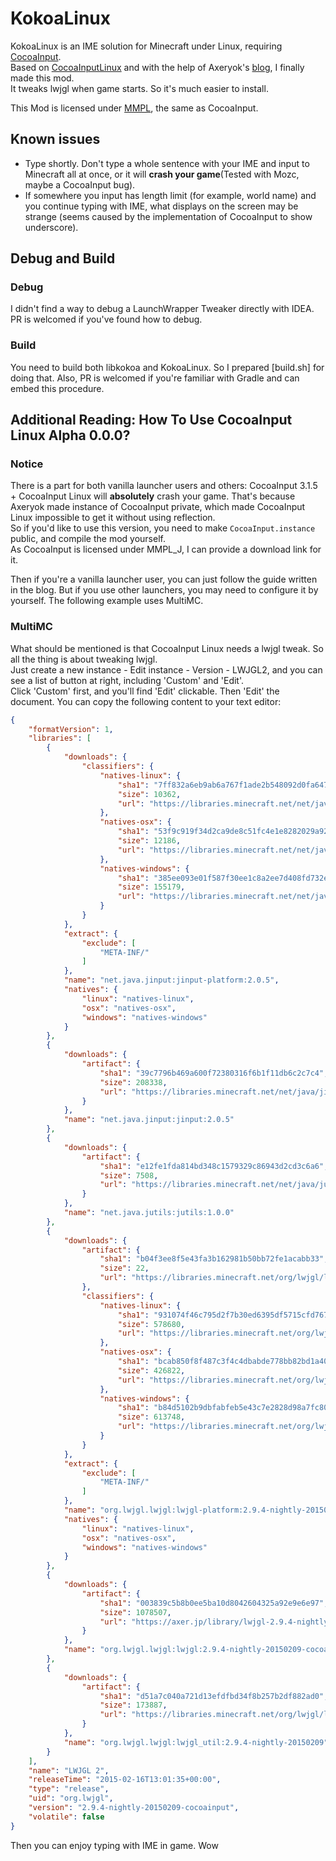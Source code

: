 # KokoaLinux

KokoaLinux is an IME solution for Minecraft under Linux, requiring [CocoaInput](https://www.curseforge.com/minecraft/mc-mods/cocoainput).  
Based on [CocoaInputLinux](https://www.axer.jp/archives/61) and with the help of Axeryok's [blog](https://www.axer.jp/archives/59), I finally made this mod.  
It tweaks lwjgl when game starts. So it's much easier to install.


This Mod is licensed under [MMPL](LICENSE), the same as CocoaInput.

## Known issues
- Type shortly. Don't type a whole sentence with your IME and input to Minecraft all at once, or it will **crash your game**(Tested with Mozc, maybe a CocoaInput bug).
- If somewhere you input has length limit (for example, world name) and you continue typing with IME, what displays on the screen may be strange (seems caused by the implementation of CocoaInput to show underscore).

## Debug and Build
### Debug
I didn't find a way to debug a LaunchWrapper Tweaker directly with IDEA. PR is welcomed if you've found how to debug.

### Build
You need to build both libkokoa and KokoaLinux. So I prepared [build.sh] for doing that. Also, PR is welcomed if you're familiar with Gradle and can embed this procedure.

## Additional Reading: How To Use CocoaInput Linux Alpha 0.0.0?

### Notice
There is a part for both vanilla launcher users and others: CocoaInput 3.1.5 + CocoaInput Linux will **absolutely** crash your game. That's because Axeryok made instance of CocoaInput private, which made CocoaInput Linux impossible to get it without using reflection.  
So if you'd like to use this version, you need to make `CocoaInput.instance` public, and compile the mod yourself.  
As CocoaInput is licensed under MMPL_J, I can provide a download link for it. 

Then if you're a vanilla launcher user, you can just follow the guide written in the blog. But if you use other launchers, you may need to configure it by yourself. The following example uses MultiMC.

### MultiMC
What should be mentioned is that CocoaInput Linux needs a lwjgl tweak. So all the thing is about tweaking lwjgl.  
Just create a new instance - Edit instance - Version - LWJGL2, and you can see a list of button at right, including 'Custom' and 'Edit'.  
Click 'Custom' first, and you'll find 'Edit' clickable. Then 'Edit' the document. You can copy the following content to your text editor:
```json
{
    "formatVersion": 1,
    "libraries": [
        {
            "downloads": {
                "classifiers": {
                    "natives-linux": {
                        "sha1": "7ff832a6eb9ab6a767f1ade2b548092d0fa64795",
                        "size": 10362,
                        "url": "https://libraries.minecraft.net/net/java/jinput/jinput-platform/2.0.5/jinput-platform-2.0.5-natives-linux.jar"
                    },
                    "natives-osx": {
                        "sha1": "53f9c919f34d2ca9de8c51fc4e1e8282029a9232",
                        "size": 12186,
                        "url": "https://libraries.minecraft.net/net/java/jinput/jinput-platform/2.0.5/jinput-platform-2.0.5-natives-osx.jar"
                    },
                    "natives-windows": {
                        "sha1": "385ee093e01f587f30ee1c8a2ee7d408fd732e16",
                        "size": 155179,
                        "url": "https://libraries.minecraft.net/net/java/jinput/jinput-platform/2.0.5/jinput-platform-2.0.5-natives-windows.jar"
                    }
                }
            },
            "extract": {
                "exclude": [
                    "META-INF/"
                ]
            },
            "name": "net.java.jinput:jinput-platform:2.0.5",
            "natives": {
                "linux": "natives-linux",
                "osx": "natives-osx",
                "windows": "natives-windows"
            }
        },
        {
            "downloads": {
                "artifact": {
                    "sha1": "39c7796b469a600f72380316f6b1f11db6c2c7c4",
                    "size": 208338,
                    "url": "https://libraries.minecraft.net/net/java/jinput/jinput/2.0.5/jinput-2.0.5.jar"
                }
            },
            "name": "net.java.jinput:jinput:2.0.5"
        },
        {
            "downloads": {
                "artifact": {
                    "sha1": "e12fe1fda814bd348c1579329c86943d2cd3c6a6",
                    "size": 7508,
                    "url": "https://libraries.minecraft.net/net/java/jutils/jutils/1.0.0/jutils-1.0.0.jar"
                }
            },
            "name": "net.java.jutils:jutils:1.0.0"
        },
        {
            "downloads": {
                "artifact": {
                    "sha1": "b04f3ee8f5e43fa3b162981b50bb72fe1acabb33",
                    "size": 22,
                    "url": "https://libraries.minecraft.net/org/lwjgl/lwjgl/lwjgl-platform/2.9.4-nightly-20150209/lwjgl-platform-2.9.4-nightly-20150209.jar"
                },
                "classifiers": {
                    "natives-linux": {
                        "sha1": "931074f46c795d2f7b30ed6395df5715cfd7675b",
                        "size": 578680,
                        "url": "https://libraries.minecraft.net/org/lwjgl/lwjgl/lwjgl-platform/2.9.4-nightly-20150209/lwjgl-platform-2.9.4-nightly-20150209-natives-linux.jar"
                    },
                    "natives-osx": {
                        "sha1": "bcab850f8f487c3f4c4dbabde778bb82bd1a40ed",
                        "size": 426822,
                        "url": "https://libraries.minecraft.net/org/lwjgl/lwjgl/lwjgl-platform/2.9.4-nightly-20150209/lwjgl-platform-2.9.4-nightly-20150209-natives-osx.jar"
                    },
                    "natives-windows": {
                        "sha1": "b84d5102b9dbfabfeb5e43c7e2828d98a7fc80e0",
                        "size": 613748,
                        "url": "https://libraries.minecraft.net/org/lwjgl/lwjgl/lwjgl-platform/2.9.4-nightly-20150209/lwjgl-platform-2.9.4-nightly-20150209-natives-windows.jar"
                    }
                }
            },
            "extract": {
                "exclude": [
                    "META-INF/"
                ]
            },
            "name": "org.lwjgl.lwjgl:lwjgl-platform:2.9.4-nightly-20150209",
            "natives": {
                "linux": "natives-linux",
                "osx": "natives-osx",
                "windows": "natives-windows"
            }
        },
        {
            "downloads": {
                "artifact": {
                    "sha1": "003839c5b8b0ee5ba10d8042604325a92e9e6e97",
                    "size": 1078507,
                    "url": "https://axer.jp/library/lwjgl-2.9.4-nightly-20150209-cocoainput.jar"
                }
            },
            "name": "org.lwjgl.lwjgl:lwjgl:2.9.4-nightly-20150209-cocoainput"
        },
        {
            "downloads": {
                "artifact": {
                    "sha1": "d51a7c040a721d13efdfbd34f8b257b2df882ad0",
                    "size": 173887,
                    "url": "https://libraries.minecraft.net/org/lwjgl/lwjgl/lwjgl_util/2.9.4-nightly-20150209/lwjgl_util-2.9.4-nightly-20150209.jar"
                }
            },
            "name": "org.lwjgl.lwjgl:lwjgl_util:2.9.4-nightly-20150209"
        }
    ],
    "name": "LWJGL 2",
    "releaseTime": "2015-02-16T13:01:35+00:00",
    "type": "release",
    "uid": "org.lwjgl",
    "version": "2.9.4-nightly-20150209-cocoainput",
    "volatile": false
}
```
Then you can enjoy typing with IME in game. Wow